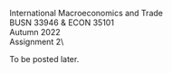 International Macroeconomics and Trade\
BUSN 33946 & ECON 35101\
Autumn 2022\
Assignment 2\

To be posted later.
